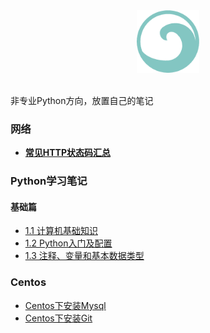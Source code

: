 <div align="center">
    <img src="/assets/img/logo.png" width="100px">
</div>
<br>

非专业Python方向，放置自己的笔记

### 网络

- **[常见HTTP状态码汇总](/web-rel/http-status-code.md)**

### Python学习笔记

#### 基础篇

- [1.1 计算机基础知识](/python-basic/1.1计算机基础知识.md)
- [1.2 Python入门及配置](/python-basic/1.2Python入门及配置.md)
- [1.3 注释、变量和基本数据类型](/python-basic/1.3注释、变量和基本数据类型.md)

### Centos

- [Centos下安装Mysql](/centos-tutorial/Centos下安装Mysql.md)
- [Centos下安装Git](/centos-tutorial/Centos下安装Git.md)